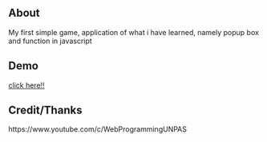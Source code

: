 <h2>About</h2>
  <p>My first simple game, application of what i have learned, namely popup box and function in javascript</p>
<h2>Demo</h2>
  <a href="https://arifnurrizqi.github.io/tebak-angka/">click here!!</a>

<h2>Credit/Thanks</h2>
  https://www.youtube.com/c/WebProgrammingUNPAS<br>

